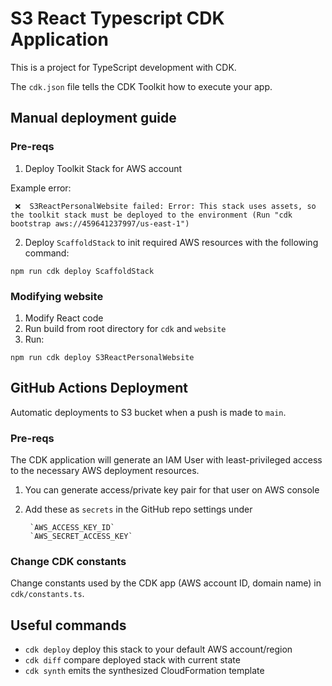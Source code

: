 # S3 React Typescript CDK Application

This is a project for TypeScript development with CDK.

The `cdk.json` file tells the CDK Toolkit how to execute your app.

## Manual deployment guide

### Pre-reqs

1. Deploy Toolkit Stack for AWS account

Example error:
```
 ❌  S3ReactPersonalWebsite failed: Error: This stack uses assets, so the toolkit stack must be deployed to the environment (Run "cdk bootstrap aws://459641237997/us-east-1")
```
2. Deploy `ScaffoldStack` to init required AWS resources with the following command:
```
npm run cdk deploy ScaffoldStack
```

### Modifying website

1. Modify React code
2. Run build from root directory for `cdk` and `website`
3. Run:
```
npm run cdk deploy S3ReactPersonalWebsite
```

## GitHub Actions Deployment

Automatic deployments to S3 bucket when a push is made to `main`.

### Pre-reqs
The CDK application will generate an IAM User with least-privileged access to the necessary AWS deployment resources.

1. You can generate access/private key pair for that user on AWS console
2. Add these as `secrets` in the GitHub repo settings under

        `AWS_ACCESS_KEY_ID`
        `AWS_SECRET_ACCESS_KEY`

### Change CDK constants

Change constants used by the CDK app (AWS account ID, domain name) in `cdk/constants.ts`.

## Useful commands

 * `cdk deploy`      deploy this stack to your default AWS account/region
 * `cdk diff`        compare deployed stack with current state
 * `cdk synth`       emits the synthesized CloudFormation template
